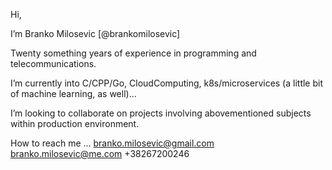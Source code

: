 Hi, 

I’m Branko Milosevic [@brankomilosevic]

Twenty something years of experience in programming and telecommunications.

I’m currently into C/CPP/Go, CloudComputing, k8s/microservices (a little bit of machine learning, as well)...

I’m looking to collaborate on projects involving abovementioned subjects within production environment.

How to reach me ...
 branko.milosevic@gmail.com
 branko.milosevic@me.com
 +38267200246
